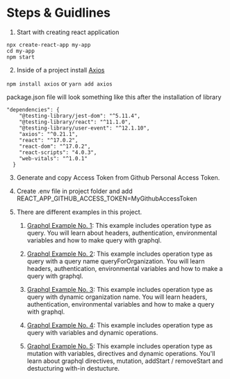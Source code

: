 # Steps & Guidlines

1. Start with creating react application
```
npx create-react-app my-app
cd my-app
npm start
```

2. Inside of a project install [Axios](https://axios-http.com/docs/intro)

```npm install axios``` or ```yarn add axios```

package.json file will look something like this after the installation of library
```
"dependencies": {
    "@testing-library/jest-dom": "^5.11.4",
    "@testing-library/react": "^11.1.0",
    "@testing-library/user-event": "^12.1.10",
    "axios": "^0.21.1",
    "react": "^17.0.2",
    "react-dom": "^17.0.2",
    "react-scripts": "4.0.3",
    "web-vitals": "^1.0.1"
  }
```

3. Generate and copy Access Token from Github Personal Access Token.

4. Create .env file in project folder and add REACT_APP_GITHUB_ACCESS_TOKEN=MyGithubAccessToken

5. There are different examples in this project.
    1. [Graphql Example No. 1](https://github.com/Engr-Asad-Hussain/GraphQL/blob/main/2.%20API_with_react_with_graphql/src/githubGraphQL1.js): This example includes operation type as query. You will learn about headers, authentication, environmental variables and how to make query with graphql. 
    
    2. [Graphql Example No. 2](https://github.com/Engr-Asad-Hussain/GraphQL/blob/main/2.%20API_with_react_with_graphql/src/githubGraphQL2.js): This example includes operation type as query with a query name queryForOrganization. You will learn headers, authentication, environmental variables and how to make a query with graphql.

    3. [Graphql Example No. 3](https://github.com/Engr-Asad-Hussain/GraphQL/blob/main/2.%20API_with_react_with_graphql/src/githubGraphQL3.js): This example includes operation type as query with dynamic organization name. You will learn headers, authentication, environmental variables and how to make a query with graphql.

    4. [Graphql Example No. 4](https://github.com/Engr-Asad-Hussain/GraphQL/blob/main/2.%20API_with_react_with_graphql/src/githubGraphQL4.js): This example includes operation type as query with variables and dynamic operations.

    5. [Graphql Example No. 5](https://github.com/Engr-Asad-Hussain/GraphQL/blob/main/2.%20API_with_react_with_graphql/src/githubGraphQL5.js): This example includes operation type as mutation with variables, directives and dynamic operations. You'll learn about graphql directives, mutation, addStart / removeStart and destucturing with-in destucture.